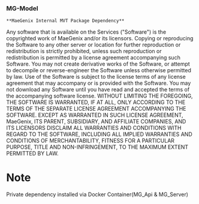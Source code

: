
### MG-Model

    **MaeGenix Internal MVT Package Dependency**

Any software that is available on the Services ("Software") is the copyrighted work of MaeGenix and/or its licensors.
Copying or reproducing the Software to any other server or location for further reproduction or redistribution is strictly prohibited,
unless such reproduction or redistribution is permitted by a license agreement accompanying such Software.
You may not create derivative works of the Software, or attempt to decompile or reverse-engineer the Software unless otherwise permitted by law.
Use of the Software is subject to the license terms of any license agreement that may accompany or is provided with the Software.
You may not download any Software until you have read and accepted the terms of the accompanying software license.
WITHOUT LIMITING THE FOREGOING, THE SOFTWARE IS WARRANTED, IF AT ALL, ONLY ACCORDING TO THE TERMS OF THE SEPARATE LICENSE AGREEMENT ACCOMPANYING THE SOFTWARE.
EXCEPT AS WARRANTED IN SUCH LICENSE AGREEMENT, MaeGenix, ITS PARENT, SUBSIDIARY, AND AFFILIATE COMPANIES,
AND ITS LICENSORS DISCLAIM ALL WARRANTIES AND CONDITIONS WITH REGARD TO THE SOFTWARE, INCLUDING ALL IMPLIED WARRANTIES AND CONDITIONS OF MERCHANTABILITY,
FITNESS FOR A PARTICULAR PURPOSE, TITLE AND NON-INFRINGEMENT, TO THE MAXIMUM EXTENT PERMITTED BY LAW.

# Note

Private dependency installed via Docker Container(MG_Api & MG_Server)
